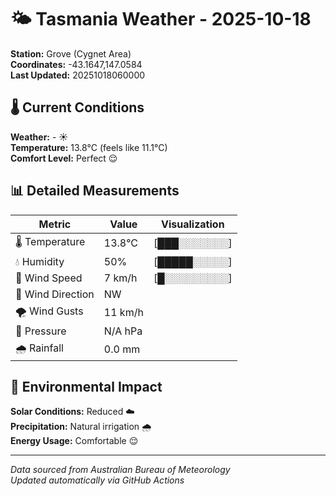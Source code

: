 # 🌤️ Tasmania Weather - 2025-10-18

**Station:** Grove (Cygnet Area)  
**Coordinates:** -43.1647,147.0584  
**Last Updated:** 20251018060000

## 🌡️ Current Conditions

**Weather:** - ☀️  
**Temperature:** 13.8°C (feels like 11.1°C)  
**Comfort Level:** Perfect 😌

## 📊 Detailed Measurements

| Metric | Value | Visualization |
|--------|-------|---------------|
| 🌡️ Temperature | 13.8°C | [███░░░░░░░] |
| 💧 Humidity | 50% | [█████░░░░░] |
| 💨 Wind Speed | 7 km/h | [█░░░░░░░░░] |
| 🧭 Wind Direction | NW | |
| 🌪️ Wind Gusts | 11 km/h | |
| 🔽 Pressure | N/A hPa | |
| 🌧️ Rainfall | 0.0 mm | |

## 🌱 Environmental Impact

**Solar Conditions:** Reduced ☁️  
**Precipitation:** Natural irrigation 🌧️  
**Energy Usage:** Comfortable 😌

---
*Data sourced from Australian Bureau of Meteorology*  
*Updated automatically via GitHub Actions*
